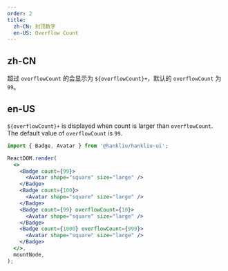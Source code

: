 ```yaml
---
order: 2
title:
  zh-CN: 封顶数字
  en-US: Overflow Count
---
```


## zh-CN

超过 `overflowCount` 的会显示为 `${overflowCount}+`，默认的 `overflowCount` 为 `99`。

## en-US

`${overflowCount}+` is displayed when count is larger than `overflowCount`. The default value of `overflowCount` is `99`.

```jsx
import { Badge, Avatar } from '@hankliu/hankliu-ui';

ReactDOM.render(
  <>
    <Badge count={99}>
      <Avatar shape="square" size="large" />
    </Badge>
    <Badge count={100}>
      <Avatar shape="square" size="large" />
    </Badge>
    <Badge count={99} overflowCount={10}>
      <Avatar shape="square" size="large" />
    </Badge>
    <Badge count={1000} overflowCount={999}>
      <Avatar shape="square" size="large" />
    </Badge>
  </>,
  mountNode,
);
```
